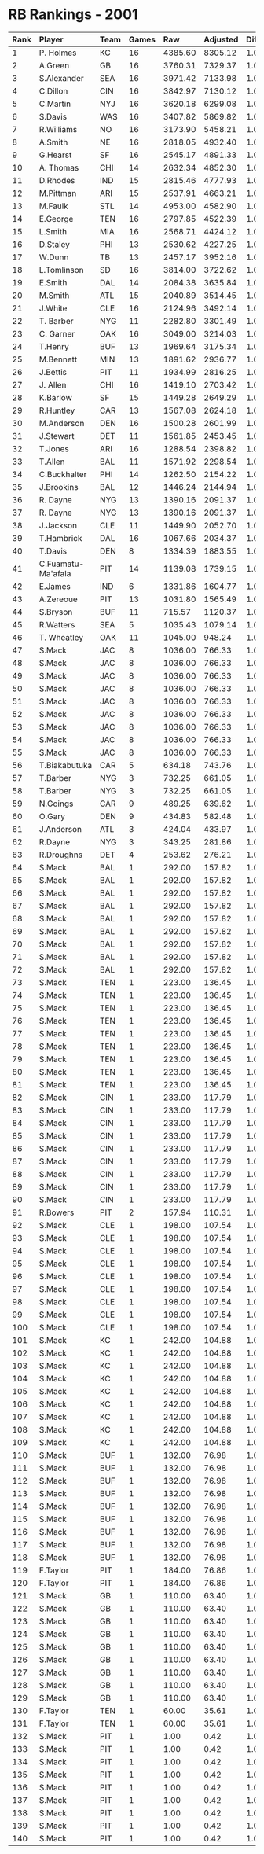 # RB Rankings - 2001

| Rank | Player             | Team | Games | Raw     | Adjusted | Difficulty | Avg/Game | Typical | Consistency    | Trend    |
| :----| :------------------| :----| :-----| :-------| :--------| :----------| :--------| :-------| :--------------| :--------|
| 1    | P. Holmes          | KC   | 16    | 4385.60 | 8305.12  | 1.000      | 519.07   | 494.29  | 7/1/8          | +154.7%  |
| 2    | A.Green            | GB   | 16    | 3760.31 | 7329.37  | 1.000      | 458.09   | 471.48  | 8/1/7          | +85.0%   |
| 3    | S.Alexander        | SEA  | 16    | 3971.42 | 7133.98  | 1.000      | 445.87   | 464.62  | 7/2/7          | +189.0%  |
| 4    | C.Dillon           | CIN  | 16    | 3842.97 | 7130.12  | 1.000      | 445.63   | 418.20  | 6/2/8          | +94.8%   |
| 5    | C.Martin           | NYJ  | 16    | 3620.18 | 6299.08  | 1.000      | 393.69   | 386.59  | 8/0/8          | +63.4%   |
| 6    | S.Davis            | WAS  | 16    | 3407.82 | 5869.82  | 1.000      | 366.86   | 377.97  | 7/2/7          | +67.8%   |
| 7    | R.Williams         | NO   | 16    | 3173.90 | 5458.21  | 1.000      | 341.14   | 381.92  | 10/0/6         | +85.6%   |
| 8    | A.Smith            | NE   | 16    | 2818.05 | 4932.40  | 1.000      | 308.28   | 331.44  | 8/1/7          | +101.3%  |
| 9    | G.Hearst           | SF   | 16    | 2545.17 | 4891.33  | 1.000      | 305.71   | 316.72  | 9/1/6          | +79.1%   |
| 10   | A. Thomas          | CHI  | 14    | 2632.34 | 4852.30  | 1.000      | 346.59   | 337.95  | 7/0/7          | +239.4%  |
| 11   | D.Rhodes           | IND  | 15    | 2815.46 | 4777.93  | 1.000      | 318.53   | 304.42  | 6/1/8          | +335.0%  |
| 12   | M.Pittman          | ARI  | 15    | 2537.91 | 4663.21  | 1.000      | 310.88   | 316.33  | 9/1/5          | +78.3%   |
| 13   | M.Faulk            | STL  | 14    | 4953.00 | 4582.90  | 1.000      | 327.35   | 353.92  | 8/2/4          | +56.1%   |
| 14   | E.George           | TEN  | 16    | 2797.85 | 4522.39  | 1.000      | 282.65   | 316.80  | 10/2/4         | +95.9%   |
| 15   | L.Smith            | MIA  | 16    | 2568.71 | 4424.12  | 1.000      | 276.51   | 287.26  | 9/0/7          | +171.4%  |
| 16   | D.Staley           | PHI  | 13    | 2530.62 | 4227.25  | 1.000      | 325.17   | 339.84  | 6/0/7          | +177.3%  |
| 17   | W.Dunn             | TB   | 13    | 2457.17 | 3952.16  | 1.000      | 304.01   | 304.63  | 6/1/6          | +86.9%   |
| 18   | L.Tomlinson        | SD   | 16    | 3814.00 | 3722.62  | 1.000      | 232.66   | 224.00  | 6/2/8          | +60.0%   |
| 19   | E.Smith            | DAL  | 14    | 2084.38 | 3635.84  | 1.000      | 259.70   | 264.39  | 8/1/5          | +90.4%   |
| 20   | M.Smith            | ATL  | 15    | 2040.89 | 3514.45  | 1.000      | 234.30   | 250.18  | 9/0/6          | +151.7%  |
| 21   | J.White            | CLE  | 16    | 2124.96 | 3492.14  | 1.000      | 218.26   | 201.08  | 9/0/7          | +446.8%  |
| 22   | T. Barber          | NYG  | 11    | 2282.80 | 3301.49  | 1.000      | 300.14   | 300.14  | None/None/None | None     |
| 23   | C. Garner          | OAK  | 16    | 3049.00 | 3214.03  | 1.000      | 200.88   | 211.35  | 7/3/6          | +54.7%   |
| 24   | T.Henry            | BUF  | 13    | 1969.64 | 3175.34  | 1.000      | 244.26   | 261.59  | 9/0/4          | INACTIVE |
| 25   | M.Bennett          | MIN  | 13    | 1891.62 | 2936.77  | 1.000      | 225.91   | 208.19  | 6/1/6          | +160.4%  |
| 26   | J.Bettis           | PIT  | 11    | 1934.99 | 2816.25  | 1.000      | 256.02   | 259.45  | 5/0/6          | INACTIVE |
| 27   | J. Allen           | CHI  | 16    | 1419.10 | 2703.42  | 1.000      | 168.96   | 164.36  | 10/0/6         | +566.6%  |
| 28   | K.Barlow           | SF   | 15    | 1449.28 | 2649.29  | 1.000      | 176.62   | 167.86  | 7/2/6          | +134.6%  |
| 29   | R.Huntley          | CAR  | 13    | 1567.08 | 2624.18  | 1.000      | 201.86   | 196.17  | 7/1/5          | +227.0%  |
| 30   | M.Anderson         | DEN  | 16    | 1500.28 | 2601.99  | 1.000      | 162.62   | 129.51  | 8/0/8          | +331.6%  |
| 31   | J.Stewart          | DET  | 11    | 1561.85 | 2453.45  | 1.000      | 223.04   | 224.01  | 4/3/4          | +89.7%   |
| 32   | T.Jones            | ARI  | 16    | 1288.54 | 2398.82  | 1.000      | 149.93   | 140.03  | 8/0/8          | +182.0%  |
| 33   | T.Allen            | BAL  | 11    | 1571.92 | 2298.54  | 1.000      | 208.96   | 194.16  | 3/0/8          | +167.1%  |
| 34   | C.Buckhalter       | PHI  | 14    | 1262.50 | 2154.22  | 1.000      | 153.87   | 132.63  | 8/0/6          | +478.7%  |
| 35   | J.Brookins         | BAL  | 12    | 1446.24 | 2144.94  | 1.000      | 178.74   | 158.56  | 4/0/8          | +232.8%  |
| 36   | R. Dayne           | NYG  | 13    | 1390.16 | 2091.37  | 1.000      | 160.87   | 144.36  | 7/0/9          | +269.2%  |
| 37   | R. Dayne           | NYG  | 13    | 1390.16 | 2091.37  | 1.000      | 160.87   | 144.36  | 7/0/9          | +269.2%  |
| 38   | J.Jackson          | CLE  | 11    | 1449.90 | 2052.70  | 1.000      | 186.61   | 173.24  | 7/0/4          | INACTIVE |
| 39   | T.Hambrick         | DAL  | 16    | 1067.66 | 2034.37  | 1.000      | 127.15   | 123.38  | 9/3/4          | +387.2%  |
| 40   | T.Davis            | DEN  | 8     | 1334.39 | 1883.55  | 1.000      | 235.44   | 259.00  | 5/1/2          | +76.4%   |
| 41   | C.Fuamatu-Ma'afala | PIT  | 14    | 1139.08 | 1739.15  | 1.000      | 124.23   | 119.40  | 9/1/4          | +882.4%  |
| 42   | E.James            | IND  | 6     | 1331.86 | 1604.77  | 1.000      | 267.46   | 261.61  | 2/2/2          | INACTIVE |
| 43   | A.Zereoue          | PIT  | 13    | 1031.80 | 1565.49  | 1.000      | 120.42   | 102.24  | 5/1/7          | +161.9%  |
| 44   | S.Bryson           | BUF  | 11    | 715.57  | 1120.37  | 1.000      | 101.85   | 84.38   | 6/1/4          | +3126.6% |
| 45   | R.Watters          | SEA  | 5     | 1035.43 | 1079.14  | 1.000      | 215.83   | 214.04  | 2/1/2          | INACTIVE |
| 46   | T. Wheatley        | OAK  | 11    | 1045.00 | 948.24   | 1.000      | 86.20    | 70.32   | 4/0/7          | +155.5%  |
| 47   | S.Mack             | JAC  | 8     | 1036.00 | 766.33   | 1.000      | 95.79    | 65.85   | 7/1/8          | +300.0%  |
| 48   | S.Mack             | JAC  | 8     | 1036.00 | 766.33   | 1.000      | 95.79    | 65.85   | 7/1/8          | +300.0%  |
| 49   | S.Mack             | JAC  | 8     | 1036.00 | 766.33   | 1.000      | 95.79    | 65.85   | 7/1/8          | +300.0%  |
| 50   | S.Mack             | JAC  | 8     | 1036.00 | 766.33   | 1.000      | 95.79    | 65.85   | 7/1/8          | +300.0%  |
| 51   | S.Mack             | JAC  | 8     | 1036.00 | 766.33   | 1.000      | 95.79    | 65.85   | 7/1/8          | +300.0%  |
| 52   | S.Mack             | JAC  | 8     | 1036.00 | 766.33   | 1.000      | 95.79    | 65.85   | 7/1/8          | +300.0%  |
| 53   | S.Mack             | JAC  | 8     | 1036.00 | 766.33   | 1.000      | 95.79    | 65.85   | 7/1/8          | +300.0%  |
| 54   | S.Mack             | JAC  | 8     | 1036.00 | 766.33   | 1.000      | 95.79    | 65.85   | 7/1/8          | +300.0%  |
| 55   | S.Mack             | JAC  | 8     | 1036.00 | 766.33   | 1.000      | 95.79    | 65.85   | 7/1/8          | +300.0%  |
| 56   | T.Biakabutuka      | CAR  | 5     | 634.18  | 743.76   | 1.000      | 148.75   | 114.48  | 2/0/3          | INACTIVE |
| 57   | T.Barber           | NYG  | 3     | 732.25  | 661.05   | 1.000      | 220.35   | 183.30  | 5/2/7          | +71.3%   |
| 58   | T.Barber           | NYG  | 3     | 732.25  | 661.05   | 1.000      | 220.35   | 183.30  | 5/2/7          | +71.3%   |
| 59   | N.Goings           | CAR  | 9     | 489.25  | 639.62   | 1.000      | 71.07    | 54.27   | 5/0/4          | +786.4%  |
| 60   | O.Gary             | DEN  | 9     | 434.83  | 582.48   | 1.000      | 64.72    | 70.01   | 4/2/3          | INACTIVE |
| 61   | J.Anderson         | ATL  | 3     | 424.04  | 433.97   | 1.000      | 144.66   | 144.66  | 1/0/2          | INACTIVE |
| 62   | R.Dayne            | NYG  | 3     | 343.25  | 281.86   | 1.000      | 93.95    | 93.95   | None/None/None | None     |
| 63   | R.Droughns         | DET  | 4     | 253.62  | 276.21   | 1.000      | 69.05    | 93.50   | 3/0/1          | INACTIVE |
| 64   | S.Mack             | BAL  | 1     | 292.00  | 157.82   | 1.000      | 157.82   | 65.85   | 7/1/8          | +300.0%  |
| 65   | S.Mack             | BAL  | 1     | 292.00  | 157.82   | 1.000      | 157.82   | 65.85   | 7/1/8          | +300.0%  |
| 66   | S.Mack             | BAL  | 1     | 292.00  | 157.82   | 1.000      | 157.82   | 65.85   | 7/1/8          | +300.0%  |
| 67   | S.Mack             | BAL  | 1     | 292.00  | 157.82   | 1.000      | 157.82   | 65.85   | 7/1/8          | +300.0%  |
| 68   | S.Mack             | BAL  | 1     | 292.00  | 157.82   | 1.000      | 157.82   | 65.85   | 7/1/8          | +300.0%  |
| 69   | S.Mack             | BAL  | 1     | 292.00  | 157.82   | 1.000      | 157.82   | 65.85   | 7/1/8          | +300.0%  |
| 70   | S.Mack             | BAL  | 1     | 292.00  | 157.82   | 1.000      | 157.82   | 65.85   | 7/1/8          | +300.0%  |
| 71   | S.Mack             | BAL  | 1     | 292.00  | 157.82   | 1.000      | 157.82   | 65.85   | 7/1/8          | +300.0%  |
| 72   | S.Mack             | BAL  | 1     | 292.00  | 157.82   | 1.000      | 157.82   | 65.85   | 7/1/8          | +300.0%  |
| 73   | S.Mack             | TEN  | 1     | 223.00  | 136.45   | 1.000      | 136.45   | 65.85   | 7/1/8          | +300.0%  |
| 74   | S.Mack             | TEN  | 1     | 223.00  | 136.45   | 1.000      | 136.45   | 65.85   | 7/1/8          | +300.0%  |
| 75   | S.Mack             | TEN  | 1     | 223.00  | 136.45   | 1.000      | 136.45   | 65.85   | 7/1/8          | +300.0%  |
| 76   | S.Mack             | TEN  | 1     | 223.00  | 136.45   | 1.000      | 136.45   | 65.85   | 7/1/8          | +300.0%  |
| 77   | S.Mack             | TEN  | 1     | 223.00  | 136.45   | 1.000      | 136.45   | 65.85   | 7/1/8          | +300.0%  |
| 78   | S.Mack             | TEN  | 1     | 223.00  | 136.45   | 1.000      | 136.45   | 65.85   | 7/1/8          | +300.0%  |
| 79   | S.Mack             | TEN  | 1     | 223.00  | 136.45   | 1.000      | 136.45   | 65.85   | 7/1/8          | +300.0%  |
| 80   | S.Mack             | TEN  | 1     | 223.00  | 136.45   | 1.000      | 136.45   | 65.85   | 7/1/8          | +300.0%  |
| 81   | S.Mack             | TEN  | 1     | 223.00  | 136.45   | 1.000      | 136.45   | 65.85   | 7/1/8          | +300.0%  |
| 82   | S.Mack             | CIN  | 1     | 233.00  | 117.79   | 1.000      | 117.79   | 65.85   | 7/1/8          | +300.0%  |
| 83   | S.Mack             | CIN  | 1     | 233.00  | 117.79   | 1.000      | 117.79   | 65.85   | 7/1/8          | +300.0%  |
| 84   | S.Mack             | CIN  | 1     | 233.00  | 117.79   | 1.000      | 117.79   | 65.85   | 7/1/8          | +300.0%  |
| 85   | S.Mack             | CIN  | 1     | 233.00  | 117.79   | 1.000      | 117.79   | 65.85   | 7/1/8          | +300.0%  |
| 86   | S.Mack             | CIN  | 1     | 233.00  | 117.79   | 1.000      | 117.79   | 65.85   | 7/1/8          | +300.0%  |
| 87   | S.Mack             | CIN  | 1     | 233.00  | 117.79   | 1.000      | 117.79   | 65.85   | 7/1/8          | +300.0%  |
| 88   | S.Mack             | CIN  | 1     | 233.00  | 117.79   | 1.000      | 117.79   | 65.85   | 7/1/8          | +300.0%  |
| 89   | S.Mack             | CIN  | 1     | 233.00  | 117.79   | 1.000      | 117.79   | 65.85   | 7/1/8          | +300.0%  |
| 90   | S.Mack             | CIN  | 1     | 233.00  | 117.79   | 1.000      | 117.79   | 65.85   | 7/1/8          | +300.0%  |
| 91   | R.Bowers           | PIT  | 2     | 157.94  | 110.31   | 1.000      | 55.15    | 55.15   | 1/0/1          | N/A      |
| 92   | S.Mack             | CLE  | 1     | 198.00  | 107.54   | 1.000      | 107.54   | 65.85   | 7/1/8          | +300.0%  |
| 93   | S.Mack             | CLE  | 1     | 198.00  | 107.54   | 1.000      | 107.54   | 65.85   | 7/1/8          | +300.0%  |
| 94   | S.Mack             | CLE  | 1     | 198.00  | 107.54   | 1.000      | 107.54   | 65.85   | 7/1/8          | +300.0%  |
| 95   | S.Mack             | CLE  | 1     | 198.00  | 107.54   | 1.000      | 107.54   | 65.85   | 7/1/8          | +300.0%  |
| 96   | S.Mack             | CLE  | 1     | 198.00  | 107.54   | 1.000      | 107.54   | 65.85   | 7/1/8          | +300.0%  |
| 97   | S.Mack             | CLE  | 1     | 198.00  | 107.54   | 1.000      | 107.54   | 65.85   | 7/1/8          | +300.0%  |
| 98   | S.Mack             | CLE  | 1     | 198.00  | 107.54   | 1.000      | 107.54   | 65.85   | 7/1/8          | +300.0%  |
| 99   | S.Mack             | CLE  | 1     | 198.00  | 107.54   | 1.000      | 107.54   | 65.85   | 7/1/8          | +300.0%  |
| 100  | S.Mack             | CLE  | 1     | 198.00  | 107.54   | 1.000      | 107.54   | 65.85   | 7/1/8          | +300.0%  |
| 101  | S.Mack             | KC   | 1     | 242.00  | 104.88   | 1.000      | 104.88   | 65.85   | 7/1/8          | +300.0%  |
| 102  | S.Mack             | KC   | 1     | 242.00  | 104.88   | 1.000      | 104.88   | 65.85   | 7/1/8          | +300.0%  |
| 103  | S.Mack             | KC   | 1     | 242.00  | 104.88   | 1.000      | 104.88   | 65.85   | 7/1/8          | +300.0%  |
| 104  | S.Mack             | KC   | 1     | 242.00  | 104.88   | 1.000      | 104.88   | 65.85   | 7/1/8          | +300.0%  |
| 105  | S.Mack             | KC   | 1     | 242.00  | 104.88   | 1.000      | 104.88   | 65.85   | 7/1/8          | +300.0%  |
| 106  | S.Mack             | KC   | 1     | 242.00  | 104.88   | 1.000      | 104.88   | 65.85   | 7/1/8          | +300.0%  |
| 107  | S.Mack             | KC   | 1     | 242.00  | 104.88   | 1.000      | 104.88   | 65.85   | 7/1/8          | +300.0%  |
| 108  | S.Mack             | KC   | 1     | 242.00  | 104.88   | 1.000      | 104.88   | 65.85   | 7/1/8          | +300.0%  |
| 109  | S.Mack             | KC   | 1     | 242.00  | 104.88   | 1.000      | 104.88   | 65.85   | 7/1/8          | +300.0%  |
| 110  | S.Mack             | BUF  | 1     | 132.00  | 76.98    | 1.000      | 76.98    | 65.85   | 7/1/8          | +300.0%  |
| 111  | S.Mack             | BUF  | 1     | 132.00  | 76.98    | 1.000      | 76.98    | 65.85   | 7/1/8          | +300.0%  |
| 112  | S.Mack             | BUF  | 1     | 132.00  | 76.98    | 1.000      | 76.98    | 65.85   | 7/1/8          | +300.0%  |
| 113  | S.Mack             | BUF  | 1     | 132.00  | 76.98    | 1.000      | 76.98    | 65.85   | 7/1/8          | +300.0%  |
| 114  | S.Mack             | BUF  | 1     | 132.00  | 76.98    | 1.000      | 76.98    | 65.85   | 7/1/8          | +300.0%  |
| 115  | S.Mack             | BUF  | 1     | 132.00  | 76.98    | 1.000      | 76.98    | 65.85   | 7/1/8          | +300.0%  |
| 116  | S.Mack             | BUF  | 1     | 132.00  | 76.98    | 1.000      | 76.98    | 65.85   | 7/1/8          | +300.0%  |
| 117  | S.Mack             | BUF  | 1     | 132.00  | 76.98    | 1.000      | 76.98    | 65.85   | 7/1/8          | +300.0%  |
| 118  | S.Mack             | BUF  | 1     | 132.00  | 76.98    | 1.000      | 76.98    | 65.85   | 7/1/8          | +300.0%  |
| 119  | F.Taylor           | PIT  | 1     | 184.00  | 76.86    | 1.000      | 76.86    | 56.24   | 1/0/1          | INACTIVE |
| 120  | F.Taylor           | PIT  | 1     | 184.00  | 76.86    | 1.000      | 76.86    | 56.24   | 1/0/1          | INACTIVE |
| 121  | S.Mack             | GB   | 1     | 110.00  | 63.40    | 1.000      | 63.40    | 65.85   | 7/1/8          | +300.0%  |
| 122  | S.Mack             | GB   | 1     | 110.00  | 63.40    | 1.000      | 63.40    | 65.85   | 7/1/8          | +300.0%  |
| 123  | S.Mack             | GB   | 1     | 110.00  | 63.40    | 1.000      | 63.40    | 65.85   | 7/1/8          | +300.0%  |
| 124  | S.Mack             | GB   | 1     | 110.00  | 63.40    | 1.000      | 63.40    | 65.85   | 7/1/8          | +300.0%  |
| 125  | S.Mack             | GB   | 1     | 110.00  | 63.40    | 1.000      | 63.40    | 65.85   | 7/1/8          | +300.0%  |
| 126  | S.Mack             | GB   | 1     | 110.00  | 63.40    | 1.000      | 63.40    | 65.85   | 7/1/8          | +300.0%  |
| 127  | S.Mack             | GB   | 1     | 110.00  | 63.40    | 1.000      | 63.40    | 65.85   | 7/1/8          | +300.0%  |
| 128  | S.Mack             | GB   | 1     | 110.00  | 63.40    | 1.000      | 63.40    | 65.85   | 7/1/8          | +300.0%  |
| 129  | S.Mack             | GB   | 1     | 110.00  | 63.40    | 1.000      | 63.40    | 65.85   | 7/1/8          | +300.0%  |
| 130  | F.Taylor           | TEN  | 1     | 60.00   | 35.61    | 1.000      | 35.61    | 56.24   | 1/0/1          | INACTIVE |
| 131  | F.Taylor           | TEN  | 1     | 60.00   | 35.61    | 1.000      | 35.61    | 56.24   | 1/0/1          | INACTIVE |
| 132  | S.Mack             | PIT  | 1     | 1.00    | 0.42     | 1.000      | 0.42     | 65.85   | 7/1/8          | +300.0%  |
| 133  | S.Mack             | PIT  | 1     | 1.00    | 0.42     | 1.000      | 0.42     | 65.85   | 7/1/8          | +300.0%  |
| 134  | S.Mack             | PIT  | 1     | 1.00    | 0.42     | 1.000      | 0.42     | 65.85   | 7/1/8          | +300.0%  |
| 135  | S.Mack             | PIT  | 1     | 1.00    | 0.42     | 1.000      | 0.42     | 65.85   | 7/1/8          | +300.0%  |
| 136  | S.Mack             | PIT  | 1     | 1.00    | 0.42     | 1.000      | 0.42     | 65.85   | 7/1/8          | +300.0%  |
| 137  | S.Mack             | PIT  | 1     | 1.00    | 0.42     | 1.000      | 0.42     | 65.85   | 7/1/8          | +300.0%  |
| 138  | S.Mack             | PIT  | 1     | 1.00    | 0.42     | 1.000      | 0.42     | 65.85   | 7/1/8          | +300.0%  |
| 139  | S.Mack             | PIT  | 1     | 1.00    | 0.42     | 1.000      | 0.42     | 65.85   | 7/1/8          | +300.0%  |
| 140  | S.Mack             | PIT  | 1     | 1.00    | 0.42     | 1.000      | 0.42     | 65.85   | 7/1/8          | +300.0%  |

